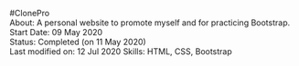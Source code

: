#ClonePro <br>
About: A personal website to promote myself and for practicing Bootstrap. <br>
Start Date: 09 May 2020 <br>
Status: Completed (on 11 May 2020) <br>
Last modified on: 12 Jul 2020
Skills: HTML, CSS, Bootstrap
